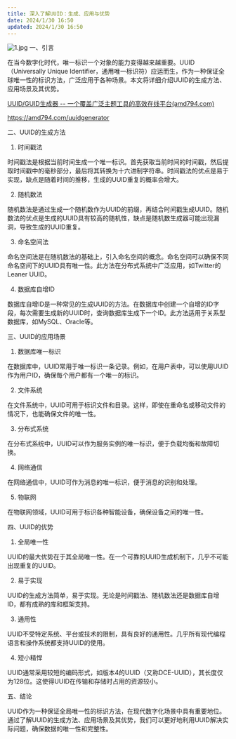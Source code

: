 ```yaml
---
title: 深入了解UUID：生成、应用与优势
date: 2024/1/30 16:50
updated: 2024/1/30 16:50
---
```




![1.jpg](https://p9-juejin.byteimg.com/tos-cn-i-k3u1fbpfcp/f754b6a5632545b5a3a7b3157d29e5a9~tplv-k3u1fbpfcp-jj-mark:0:0:0:0:q75.image#?w=1024&h=1024&s=162861&e=jpg&b=192a33)
一、引言

在当今数字化时代，唯一标识一个对象的能力变得越来越重要。UUID（Universally Unique Identifier，通用唯一标识符）应运而生，作为一种保证全球唯一性的标识方法，广泛应用于各种场景。本文将详细介绍UUID的生成方法、应用场景及其优势。

[UUID/GUID生成器 -- 一个覆盖广泛主题工具的高效在线平台(amd794.com)](https://amd794.com/uuidgenerator)

https://amd794.com/uuidgenerator


二、UUID的生成方法

1. 时间戳法

时间戳法是根据当前时间生成一个唯一标识。首先获取当前时间的时间戳，然后提取时间戳中的毫秒部分，最后将其转换为十六进制字符串。时间戳法的优点是易于实现，缺点是随着时间的推移，生成的UUID重复的概率会增大。

2. 随机数法

随机数法是通过生成一个随机数作为UUID的前缀，再结合时间戳生成UUID。随机数法的优点是生成的UUID具有较高的随机性，缺点是随机数生成器可能出现漏洞，导致生成的UUID重复。

3. 命名空间法

命名空间法是在随机数法的基础上，引入命名空间的概念。命名空间可以确保不同命名空间下的UUID具有唯一性。此方法在分布式系统中广泛应用，如Twitter的Leaner UUID。

4. 数据库自增ID

数据库自增ID是一种常见的生成UUID的方法。在数据库中创建一个自增的ID字段，每次需要生成新的UUID时，查询数据库生成下一个ID。此方法适用于关系型数据库，如MySQL、Oracle等。

三、UUID的应用场景

1. 数据库唯一标识

在数据库中，UUID常用于唯一标识一条记录。例如，在用户表中，可以使用UUID作为用户ID，确保每个用户都有一个唯一的标识。

2. 文件系统

在文件系统中，UUID可用于标识文件和目录。这样，即使在重命名或移动文件的情况下，也能确保文件的唯一性。

3. 分布式系统

在分布式系统中，UUID可以作为服务实例的唯一标识，便于负载均衡和故障切换。

4. 网络通信

在网络通信中，UUID可作为消息的唯一标识，便于消息的识别和处理。

5. 物联网

在物联网领域，UUID可用于标识各种智能设备，确保设备之间的唯一性。

四、UUID的优势

1. 全局唯一性

UUID的最大优势在于其全局唯一性。在一个可靠的UUID生成机制下，几乎不可能出现重复的UUID。

2. 易于实现

UUID的生成方法简单，易于实现。无论是时间戳法、随机数法还是数据库自增ID，都有成熟的库和框架支持。

3. 通用性

UUID不受特定系统、平台或技术的限制，具有良好的通用性。几乎所有现代编程语言和操作系统都支持UUID的使用。

4. 短小精悍

UUID通常采用较短的编码形式，如版本4的UUID（又称DCE-UUID），其长度仅为128位。这使得UUID在传输和存储时占用的资源较小。

五、结论

UUID作为一种保证全局唯一性的标识方法，在现代数字化场景中具有重要地位。通过了解UUID的生成方法、应用场景及其优势，我们可以更好地利用UUID解决实际问题，确保数据的唯一性和完整性。
